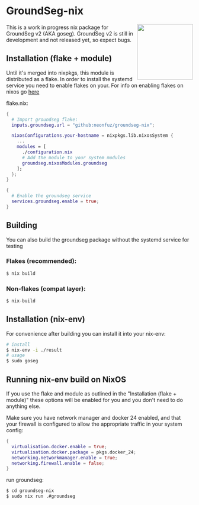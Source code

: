 # GroundSeg-nix

<img align="right" width="150" src="https://nyc3.digitaloceanspaces.com/neonfuz-ur/tabbyr-firwen/2023.9.15..19.20.05-groundseg-nix.png" />

This is a work in progress nix package for GroundSeg v2 (AKA goseg). GroundSeg
v2 is still in development and not released yet, so expect bugs.

## Installation (flake + module)

Until it's merged into nixpkgs, this module is distributed as a flake. In order
to install the systemd service you need to enable flakes on your. For info on
enabling flakes on nixos go
[here](https://nixos.wiki/wiki/Flakes#Enable_flakes_permanently_in_NixOS)

flake.nix:
```nix
{
  # Import groundseg flake:
  inputs.groundseg.url = "github:neonfuz/groundseg-nix";

  nixosConfigurations.your-hostname = nixpkgs.lib.nixosSystem {
    ...
    modules = [
      ./configuration.nix
      # Add the module to your system modules
      groundseg.nixosModules.groundseg
    ];
  };
}
```

```nix
{
  # Enable the groundseg service
  services.groundseg.enable = true;
}
```

## Building

You can also build the groundseg package without the systemd service for testing

### Flakes (recommended):

```bash
$ nix build
```

### Non-flakes (compat layer):

```bash
$ nix-build
```

## Installation (nix-env)

For convenience after building you can install it into your nix-env:

```bash
# install
$ nix-env -i ./result
# usage
$ sudo goseg
```

## Running nix-env build on NixOS

If you use the flake and module as outlined in the "Installation (flake + module)"
these options will be enabled for you and you don't need to do anything else.

Make sure you have network manager and docker 24 enabled, and that your firewall
is configured to allow the appropriate traffic in your system config:

```nix
{
  virtualisation.docker.enable = true;
  virtualisation.docker.package = pkgs.docker_24;
  networking.networkmanager.enable = true;
  networking.firewall.enable = false;
}
```

run groundseg:

```bash
$ cd groundseg-nix
$ sudo nix run .#groundseg
```
